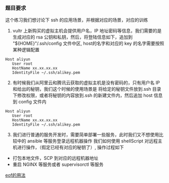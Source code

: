 ### 题目要求

这个练习我们想讨论下 ssh 的应用场景，并根据对应的场景，对应的训练

1. vultr 上新购买的虚拟主机会提供用户名，IP 地址密码等信息，我们需要的是生成对应的 rsa 公钥和私钥，然后，将登陆信息如下，追加到
"${HOME}"/.ssh/config 文件中区, host的名字和对应的 key 的名字需要按照某种逻辑配置

``` 
Host aliyun
   User root
   HostName xx.xx.xx.xx
   IdentityFile ~/.ssh/alikey.pem
```

2. 有时候我们从阿里云和腾讯云获取的虚拟主机是没有密码的，只有用户名 IP 和给出的秘钥，我们这个时候的使用场景是
将给定的秘钥文件放到.ssh 目录下修改权限，或者将秘钥的内容放到.ssh 的新建文件内，然后追加 host 信息到 config 文件内

``` 
Host aliyun
   User root
   HostName xx.xx.xx.xx
   IdentityFile ~/.ssh/alikey.pem
```

3. 我们进行普通的服务开发时，需要简单部署一些服务，此时我们又不想使用比较中的 ansible 等服务登录远程机器操作
我们如何使用 shellScript 对远程主机进行操作，（假定已经有对应的秘钥了）, 操作过程如下
- 打包本地文件，SCP 到对应的远程机器地址
- 重启 NGINX 等服务或者 supervisorctl 等服务


[eof的用法](https://blog.csdn.net/zongshi1992/article/details/71693045)